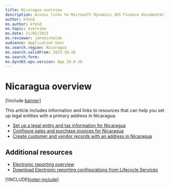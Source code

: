 ```yaml
---
title: Nicaragua overview
description: Access links to Microsoft Dynamics 365 Finance documentation resources for Nicaragua directing to resources about legal entites, invoices, and records. 
author: kfend
ms.author: kfend
ms.topic: overview
ms.date: 11/02/2023
ms.reviewer: johnmichalak
audience: Application User
ms.search.region: Nicaragua
ms.search.validFrom: 2023-10-20
ms.search.form: 
ms.dyn365.ops.version: App 10.0.38
---
```


# Nicaragua overview

[!include [banner](../../includes/banner.md)]

This article includes information and links to resources that can help you set up legal entities with a primary address in Nicaragua.

- [Set up a legal entity and tax information for Nicaragua](ltm-set-up-legal-entity-tax-nicaragua.md)
- [Configure sales and purchase invoices for Nicaragua](ltm-configure-invoices-nicaragua.md)
- [Create customer and vendor records with an address in Nicaragua](ltm-create-customer-vendor-nicaragua.md)
  

## Additional resources

- [Electronic reporting overview](../../../fin-ops-core/dev-itpro/analytics/general-electronic-reporting.md)
- [Download Electronic reporting configurations from Lifecycle Services](../../../fin-ops-core/dev-itpro/analytics/download-electronic-reporting-configuration-lcs.md)

[!INCLUDE[footer-include](../../../includes/footer-banner.md)]
